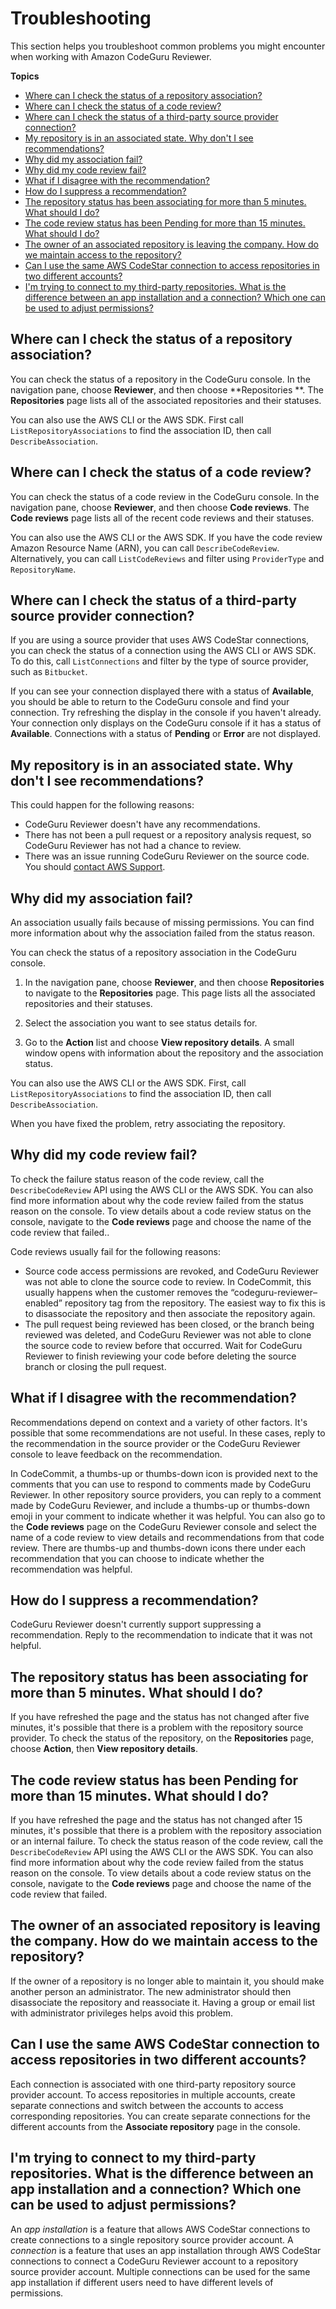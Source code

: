 # Troubleshooting<a name="troubleshooting"></a>

This section helps you troubleshoot common problems you might encounter when working with Amazon CodeGuru Reviewer\. 

**Topics**
+ [Where can I check the status of a repository association?](#troubleshooting-status-repo-assoc)
+ [Where can I check the status of a code review?](#troubleshooting-status-code-review)
+ [Where can I check the status of a third\-party source provider connection?](#troubleshooting-status-connection)
+ [My repository is in an associated state\. Why don't I see recommendations?](#troubleshooting-status-no-recos)
+ [Why did my association fail?](#troubleshooting-status-repo-assoc-failed)
+ [Why did my code review fail?](#troubleshooting-status-code-review-failed)
+ [What if I disagree with the recommendation?](#troubleshooting-status-reco-disagree)
+ [How do I suppress a recommendation?](#troubleshooting-status-reco-suppress)
+ [The repository status has been associating for more than 5 minutes\. What should I do?](#troubleshooting-long-associating-time)
+ [The code review status has been Pending for more than 15 minutes\. What should I do?](#troubleshooting-long-code-review-time)
+ [The owner of an associated repository is leaving the company\. How do we maintain access to the repository?](#troubleshooting-losing-repository-owner)
+ [Can I use the same AWS CodeStar connection to access repositories in two different accounts?](#troubleshooting-multiple-third-party-accounts)
+ [I'm trying to connect to my third\-party repositories\. What is the difference between an app installation and a connection? Which one can be used to adjust permissions?](#troubleshooting-connections-and-apps)

## Where can I check the status of a repository association?<a name="troubleshooting-status-repo-assoc"></a>

You can check the status of a repository in the CodeGuru console\. In the navigation pane, choose **Reviewer**, and then choose **Repositories **\. The **Repositories** page lists all of the associated repositories and their statuses\. 

You can also use the AWS CLI or the AWS SDK\. First call `ListRepositoryAssociations` to find the association ID, then call `DescribeAssociation`\. 

## Where can I check the status of a code review?<a name="troubleshooting-status-code-review"></a>

You can check the status of a code review in the CodeGuru console\. In the navigation pane, choose **Reviewer**, and then choose **Code reviews**\. The **Code reviews** page lists all of the recent code reviews and their statuses\. 

You can also use the AWS CLI or the AWS SDK\. If you have the code review Amazon Resource Name \(ARN\), you can call `DescribeCodeReview`\. Alternatively, you can call `ListCodeReviews` and filter using `ProviderType` and `RepositoryName`\. 

## Where can I check the status of a third\-party source provider connection?<a name="troubleshooting-status-connection"></a>

If you are using a source provider that uses AWS CodeStar connections, you can check the status of a connection using the AWS CLI or AWS SDK\. To do this, call `ListConnections` and filter by the type of source provider, such as `Bitbucket`\. 

If you can see your connection displayed there with a status of **Available**, you should be able to return to the CodeGuru console and find your connection\. Try refreshing the display in the console if you haven't already\. Your connection only displays on the CodeGuru console if it has a status of **Available**\. Connections with a status of **Pending** or **Error** are not displayed\. 

## My repository is in an associated state\. Why don't I see recommendations?<a name="troubleshooting-status-no-recos"></a>

This could happen for the following reasons: 
+ CodeGuru Reviewer doesn't have any recommendations\.
+ There has not been a pull request or a repository analysis request, so CodeGuru Reviewer has not had a chance to review\.
+ There was an issue running CodeGuru Reviewer on the source code\. You should [contact AWS Support](https://aws.amazon.com/premiumsupport/?nc2=h_ql_ce_spt)\.

## Why did my association fail?<a name="troubleshooting-status-repo-assoc-failed"></a>

An association usually fails because of missing permissions\. You can find more information about why the association failed from the status reason\.

You can check the status of a repository association in the CodeGuru console\. 

1. In the navigation pane, choose **Reviewer**, and then choose **Repositories** to navigate to the **Repositories** page\. This page lists all the associated repositories and their statuses\.

1. Select the association you want to see status details for\.

1. Go to the **Action** list and choose **View repository details**\. A small window opens with information about the repository and the association status\.

You can also use the AWS CLI or the AWS SDK\. First, call `ListRepositoryAssociations` to find the association ID, then call `DescribeAssociation`\. 

When you have fixed the problem, retry associating the repository\. 

## Why did my code review fail?<a name="troubleshooting-status-code-review-failed"></a>

To check the failure status reason of the code review, call the `DescribeCodeReview` API using the AWS CLI or the AWS SDK\. You can also find more information about why the code review failed from the status reason on the console\. To view details about a code review status on the console, navigate to the **Code reviews** page and choose the name of the code review that failed\.\. 

Code reviews usually fail for the following reasons: 
+ Source code access permissions are revoked, and CodeGuru Reviewer was not able to clone the source code to review\. In CodeCommit, this usually happens when the customer removes the “codeguru\-reviewer–enabled” repository tag from the repository\. The easiest way to fix this is to disassociate the repository and then associate the repository again\.
+ The pull request being reviewed has been closed, or the branch being reviewed was deleted, and CodeGuru Reviewer was not able to clone the source code to review before that occurred\. Wait for CodeGuru Reviewer to finish reviewing your code before deleting the source branch or closing the pull request\.

## What if I disagree with the recommendation?<a name="troubleshooting-status-reco-disagree"></a>

Recommendations depend on context and a variety of other factors\. It's possible that some recommendations are not useful\. In these cases, reply to the recommendation in the source provider or the CodeGuru Reviewer console to leave feedback on the recommendation\. 

In CodeCommit, a thumbs\-up or thumbs\-down icon is provided next to the comments that you can use to respond to comments made by CodeGuru Reviewer\. In other repository source providers, you can reply to a comment made by CodeGuru Reviewer, and include a thumbs\-up or thumbs\-down emoji in your comment to indicate whether it was helpful\. You can also go to the **Code reviews** page on the CodeGuru Reviewer console and select the name of a code review to view details and recommendations from that code review\. There are thumbs\-up and thumbs\-down icons there under each recommendation that you can choose to indicate whether the recommendation was helpful\.

## How do I suppress a recommendation?<a name="troubleshooting-status-reco-suppress"></a>

CodeGuru Reviewer doesn't currently support suppressing a recommendation\. Reply to the recommendation to indicate that it was not helpful\. 

## The repository status has been associating for more than 5 minutes\. What should I do?<a name="troubleshooting-long-associating-time"></a>

If you have refreshed the page and the status has not changed after five minutes, it's possible that there is a problem with the repository source provider\. To check the status of the repository, on the **Repositories** page, choose **Action**, then **View repository details**\. 

## The code review status has been Pending for more than 15 minutes\. What should I do?<a name="troubleshooting-long-code-review-time"></a>

If you have refreshed the page and the status has not changed after 15 minutes, it's possible that there is a problem with the repository association or an internal failure\. To check the status reason of the code review, call the `DescribeCodeReview` API using the AWS CLI or the AWS SDK\. You can also find more information about why the code review failed from the status reason on the console\. To view details about a code review status on the console, navigate to the **Code reviews** page and choose the name of the code review that failed\.

## The owner of an associated repository is leaving the company\. How do we maintain access to the repository?<a name="troubleshooting-losing-repository-owner"></a>

If the owner of a repository is no longer able to maintain it, you should make another person an administrator\. The new administrator should then disassociate the repository and reassociate it\. Having a group or email list with administrator privileges helps avoid this problem\.

## Can I use the same AWS CodeStar connection to access repositories in two different accounts?<a name="troubleshooting-multiple-third-party-accounts"></a>

Each connection is associated with one third\-party repository source provider account\. To access repositories in multiple accounts, create separate connections and switch between the accounts to access corresponding repositories\. You can create separate connections for the different accounts from the **Associate repository** page in the console\.

## I'm trying to connect to my third\-party repositories\. What is the difference between an app installation and a connection? Which one can be used to adjust permissions?<a name="troubleshooting-connections-and-apps"></a>

An *app installation* is a feature that allows AWS CodeStar connections to create connections to a single repository source provider account\. A *connection* is a feature that uses an app installation through AWS CodeStar connections to connect a CodeGuru Reviewer account to a repository source provider account\. Multiple connections can be used for the same app installation if different users need to have different levels of permissions\. 